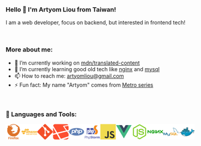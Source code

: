 ### Hello 👋 I'm Artyom Liou from Taiwan!

I am a web developer, focus on backend, but interested in frontend tech!

<br />

### More about me:

- 🔭 I’m currently working on [mdn/translated-content](https://github.com/artyomliou/translated-content)
- 🌱 I’m currently learning good old tech like [nginx](https://www.nginx.com/blog/) and [mysql](https://dev.mysql.com/doc/)
- 📫 How to reach me: [artyomliou@gmail.com](mailto:artyomliou@gmail.com)
- ⚡ Fun fact: My name "Artyom" comes from [Metro series](https://metrovideogame.fandom.com/wiki/Artyom)

<br />

### 🔨 Languages and Tools:

<a href="https://www.mozilla.org/en-US/firefox/new/" target="_blank">
  <img align="left" src="https://raw.githubusercontent.com/artyomliou/artyomliou/main/icons/firefox.svg" alt="firefox" height="42px"/>
</a> 
<a href="https://aws.amazon.com/" target="_blank">
  <img align="left" src="https://raw.githubusercontent.com/artyomliou/artyomliou/main/icons/aws.svg" alt="aws" height="42px"/>
</a> 
<a href="https://git-scm.com/" target="_blank">
  <img align="left" src="https://raw.githubusercontent.com/artyomliou/artyomliou/main/icons/git.svg" alt="git" height="42px"/>
</a> 
<a href="https://laravel.com/" target="_blank">
  <img align="left" src="https://raw.githubusercontent.com/artyomliou/artyomliou/main/icons/laravel.svg" alt="laravel" height="42px"/>
</a> 
<a href="https://www.php.net/" target="_blank">
  <img align="left" src="https://raw.githubusercontent.com/artyomliou/artyomliou/main/icons/php.svg" alt="php" height="42px"/>
</a> 
<a href="https://www.jetbrains.com/phpstorm/" target="_blank">
  <img align="left" src="https://raw.githubusercontent.com/artyomliou/artyomliou/main/icons/phpstorm.svg" alt="phpstorm" height="42px"/>
</a> 
<a href="https://developer.mozilla.org/en-US/docs/Web/JavaScript" target="_blank">
  <img align="left" src="https://raw.githubusercontent.com/artyomliou/artyomliou/main/icons/js.svg" alt="js" height="42px"/>
</a> 
<a href="https://vuejs.org/" target="_blank">
  <img align="left" src="https://raw.githubusercontent.com/artyomliou/artyomliou/main/icons/vue.svg" alt="vue" height="42px"/>
</a> 
<a href="https://nodejs.org/en/" target="_blank">
  <img align="left" src="https://raw.githubusercontent.com/artyomliou/artyomliou/main/icons/nodejs.svg" alt="nodejs" height="42px"/>
</a> 
<a href="https://www.nginx.com/" target="_blank">
  <img align="left" src="https://raw.githubusercontent.com/artyomliou/artyomliou/main/icons/nginx.svg" alt="nginx" height="42px"/>
</a> 
<a href="https://www.mysql.com/" target="_blank">
  <img align="left" src="https://raw.githubusercontent.com/artyomliou/artyomliou/main/icons/mysql.svg" alt="mysql" height="42px"/>
</a> 
<a href="https://www.docker.com/" target="_blank">
  <img align="left" src="https://raw.githubusercontent.com/artyomliou/artyomliou/main/icons/docker.svg" alt="docker" height="42px"/>
</a> 



<br />